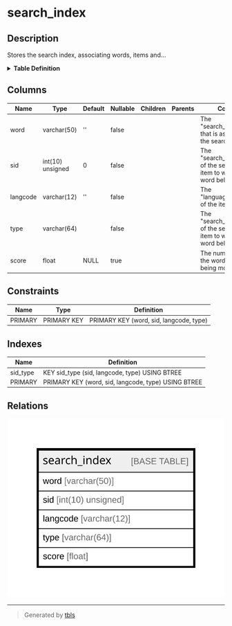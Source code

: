 # search_index

## Description

Stores the search index, associating words, items and…

<details>
<summary><strong>Table Definition</strong></summary>

```sql
CREATE TABLE `search_index` (
  `word` varchar(50) NOT NULL DEFAULT '' COMMENT 'The "search_total".word that is associated with the search item.',
  `sid` int(10) unsigned NOT NULL DEFAULT 0 COMMENT 'The "search_dataset".sid of the searchable item to which the word belongs.',
  `langcode` varchar(12) CHARACTER SET ascii COLLATE ascii_general_ci NOT NULL DEFAULT '' COMMENT 'The "languages".langcode of the item variant.',
  `type` varchar(64) CHARACTER SET ascii COLLATE ascii_general_ci NOT NULL COMMENT 'The "search_dataset".type of the searchable item to which the word belongs.',
  `score` float DEFAULT NULL COMMENT 'The numeric score of the word, higher being more important.',
  PRIMARY KEY (`word`,`sid`,`langcode`,`type`),
  KEY `sid_type` (`sid`,`langcode`,`type`)
) ENGINE=InnoDB DEFAULT CHARSET=utf8mb4 COLLATE=utf8mb4_general_ci COMMENT='Stores the search index, associating words, items and…'
```

</details>

## Columns

| Name | Type | Default | Nullable | Children | Parents | Comment |
| ---- | ---- | ------- | -------- | -------- | ------- | ------- |
| word | varchar(50) | '' | false |  |  | The "search_total".word that is associated with the search item. |
| sid | int(10) unsigned | 0 | false |  |  | The "search_dataset".sid of the searchable item to which the word belongs. |
| langcode | varchar(12) | '' | false |  |  | The "languages".langcode of the item variant. |
| type | varchar(64) |  | false |  |  | The "search_dataset".type of the searchable item to which the word belongs. |
| score | float | NULL | true |  |  | The numeric score of the word, higher being more important. |

## Constraints

| Name | Type | Definition |
| ---- | ---- | ---------- |
| PRIMARY | PRIMARY KEY | PRIMARY KEY (word, sid, langcode, type) |

## Indexes

| Name | Definition |
| ---- | ---------- |
| sid_type | KEY sid_type (sid, langcode, type) USING BTREE |
| PRIMARY | PRIMARY KEY (word, sid, langcode, type) USING BTREE |

## Relations

![er](search_index.svg)

---

> Generated by [tbls](https://github.com/k1LoW/tbls)
